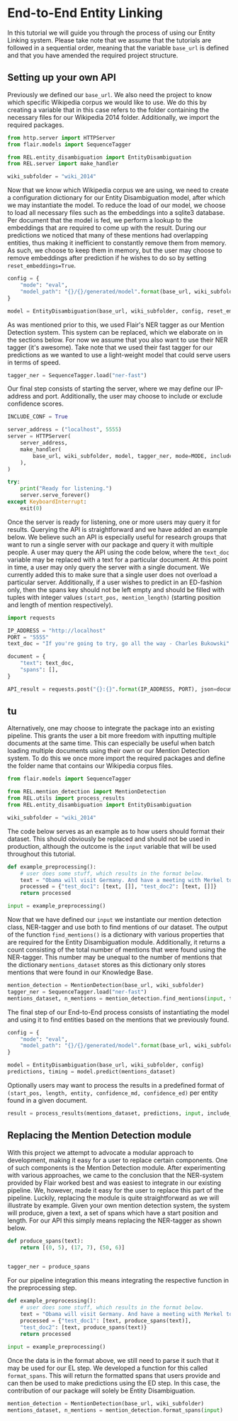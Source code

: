 # End-to-End Entity Linking
In this tutorial we will guide you through the process of using our Entity Linking system. Please take note that we assume
that the tutorials are followed in a sequential order, meaning that the variable `base_url` is defined and that you have
amended the required project structure.


## Setting up  your own API
Previously we defined our `base_url`. We also need the project to know which specific
Wikipedia corpus we would like to use. We do this by creating a variable that in this case refers to the folder containing
the necessary files for our Wikipedia 2014 folder. Additionally, we import the required packages.
 
 ```python
from http.server import HTTPServer
from flair.models import SequenceTagger

from REL.entity_disambiguation import EntityDisambiguation
from REL.server import make_handler

wiki_subfolder = "wiki_2014"
 ```

Now that we know which Wikipedia corpus we are using, we need to create a configuration dictionary for our Entity
Disambiguation model, after which we may instantiate the model. To reduce the load of our model, we choose to load
all necessary files such as the embeddings into a sqlite3 database. Per document that the model is fed, we perform
a lookup to the embeddings that are required to come up with the result. During our predictions we noticed that many
of these mentions had overlapping entities, thus making it inefficient to constantly remove them from memory. As such,
we choose to keep them in memory, but the user may choose to remove embeddings after prediction if he wishes to do so
by setting `reset_embeddings=True`.

```python
config = {
    "mode": "eval",
    "model_path": "{}/{}/generated/model".format(base_url, wiki_subfolder),
}

model = EntityDisambiguation(base_url, wiki_subfolder, config, reset_embeddings=False)
```

As was mentioned prior to this, we used Flair's NER tagger as our Mention Detection system. This system can be replaced,
which we elaborate on in the sections below. For now we assume that you also want to use their NER tagger (it's awesome).
Take note that we used their fast tagger for our predictions as we wanted to use a light-weight model that could serve
users in terms of speed.

```python
tagger_ner = SequenceTagger.load("ner-fast")
```

Our final step consists of starting the server, where we may define our IP-address and port. Additionally,
the user may choose to include or exclude confidence scores.

```python
INCLUDE_CONF = True

server_address = ("localhost", 5555)
server = HTTPServer(
    server_address,
    make_handler(
        base_url, wiki_subfolder, model, tagger_ner, mode=MODE, include_conf=INCLUDE_CONF
    ),
)

try:
    print("Ready for listening.")
    server.serve_forever()
except KeyboardInterrupt:
    exit(0)
```

Once the server is ready for listening, one or more users may query it for results. Querying the API is straightforward and
we have added an example below. We believe such an API is especially useful for research groups that want to run a single
server with our package and query it with multiple people. A user may query the API using the code below, where the `text_doc` 
variable may be replaced with a text for a particular document. At this point in time, a user may only query the server with
a single document. We currently added this to make sure that a single user does not overload a particular server. Additionally,
if a user wishes to predict in an ED-fashion only, then the spans key should not be left empty and should be filled with tuples
with integer values `(start_pos, mention_length)` (starting position and length of mention respectively).

```python
import requests

IP_ADDRESS = "http://localhost"
PORT = "5555"
text_doc = "If you're going to try, go all the way - Charles Bukowski"

document = {
    "text": text_doc,
    "spans": [],
}

API_result = requests.post("{}:{}".format(IP_ADDRESS, PORT), json=document).json()
```

## tu
Alternatively, one may choose to integrate the package into an existing pipeline. This grants the user a bit more freedom
with inputting multiple documents at the same time. This can especially be useful when batch loading multiple documents
using their own or our Mention Detection system. To do this we once more import the required packages and define the folder name that contains our Wikipedia corpus files.

 ```python
from flair.models import SequenceTagger

from REL.mention_detection import MentionDetection
from REL.utils import process_results
from REL.entity_disambiguation import EntityDisambiguation

wiki_subfolder = "wiki_2014"
 ```

The code below serves as an example as to how users should format their dataset. This should obviously be replaced
and should not be used in production, although the outcome is the `input` variable that will be used throughout this
tutorial.

```python
def example_preprocessing():
    # user does some stuff, which results in the format below.
    text = "Obama will visit Germany. And have a meeting with Merkel tomorrow."
    processed = {"test_doc1": [text, []], "test_doc2": [text, []]}
    return processed

input = example_preprocessing()
```

Now that we have defined our `input` we instantiate our mention detection class, NER-tagger and use both to find
mentions of our dataset. The output of the function `find_mentions()` is a dictionary with various properties that
are required for the Entity Disambiguation module. Additionally, it returns a count consisting of the total number of
mentions that were found using the NER-tagger. This number may be unequal to the number of mentions that the dictionary
`mentions_dataset` stores as this dictionary only stores mentions that were found in our Knowledge Base.

```python
mention_detection = MentionDetection(base_url, wiki_subfolder)
tagger_ner = SequenceTagger.load("ner-fast")
mentions_dataset, n_mentions = mention_detection.find_mentions(input, tagger_ner)
```

The final step of our End-to-End process consists of instantiating the model and using it to find entities based
on the mentions that we previously found.

```python
config = {
    "mode": "eval",
    "model_path": "{}/{}/generated/model".format(base_url, wiki_subfolder),
}

model = EntityDisambiguation(base_url, wiki_subfolder, config)
predictions, timing = model.predict(mentions_dataset)
```

Optionally users may want to process the results in a predefined format of 
`(start_pos, length, entity, confidence_md, confidence_ed)` per entity found in a given document.

```python
result = process_results(mentions_dataset, predictions, input, include_conf=True)
```

## Replacing the Mention Detection module
With this project we attempt to advocate a modular approach to development, making it easy
for a user to replace certain components. One of such components is the Mention Detection module. After experimenting with
various approaches, we came to the conclusion that the NER-system provided by Flair worked best and was easiest to integrate
in our existing pipeline. We, however, made it easy for the user to replace this part of the pipeline. Luckily, replacing
the module is quite straightforward as we will illustrate by example. Given your own mention detection system, the system
will produce, given a text, a set of spans which have a start position and length. For our API this simply means
replacing the NER-tagger as shown below.

```python
def produce_spans(text):
    return [(0, 5), (17, 7), (50, 6)]
    

tagger_ner = produce_spans
```

For our pipeline integration this means integrating the respective function in the preprocessing step. 

```python
def example_preprocessing():
    # user does some stuff, which results in the format below.
    text = "Obama will visit Germany. And have a meeting with Merkel tomorrow."
    processed = {"test_doc1": [text, produce_spans(text)], 
    "test_doc2": [text, produce_spans(text)}
    return processed
    
input = example_preprocessing()
```

Once the data is in the format above, we still need to parse it such that it may be used for our EL step. We developed
a function for this called `format_spans`. This will return the formatted spans that users provide and can then be used
to make predictions using the ED step. In this case, the contribution of our package will solely be Entity Disambiguation.

```python
mention_detection = MentionDetection(base_url, wiki_subfolder)
mentions_dataset, n_mentions = mention_detection.format_spans(input)
```